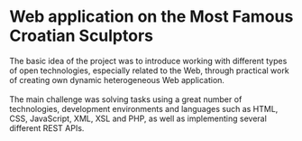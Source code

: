 # Web application on the Most Famous Croatian Sculptors
The basic idea of the project was to introduce working with
different types of open technologies, especially related to the
Web, through practical work of creating own dynamic
heterogeneous Web application.
<br><br>
The main challenge was solving tasks using a great number
of technologies, development environments and languages
such as HTML, CSS, JavaScript, XML, XSL and PHP, as
well as implementing several different REST APIs.
